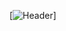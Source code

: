 [![Header](https://raw.githubusercontent.com/jameshenderson12/main/personal-profile-banner.png "Header")]
<!--
<img align="center" src="https://github-readme-stats.vercel.app/api/<CARD_TYPE>/?username=<USERNAME>&theme=<THEME_NAME>" />
-->
<!--
**jameshenderson12/jameshenderson12** is a ✨ _special_ ✨ repository because its `README.md` (this file) appears on your GitHub profile.

Here are some ideas to get you started:

- 🔭 I’m currently working on ...
- 🌱 I’m currently learning ...
- 👯 I’m looking to collaborate on ...
- 🤔 I’m looking for help with ...
- 💬 Ask me about ...
- 📫 How to reach me: ...
- 😄 Pronouns: ...
- ⚡ Fun fact: ...
-->
